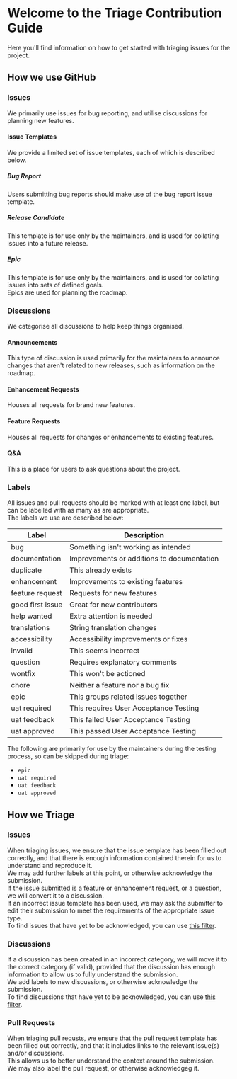 # Welcome to the Triage Contribution Guide
Here you'll find information on how to get started with triaging issues for the project.  

## How we use GitHub

### Issues
We primarily use issues for bug reporting, and utilise discussions for planning new features.  

#### Issue Templates
We provide a limited set of issue templates, each of which is described below.

##### Bug Report
Users submitting bug reports should make use of the bug report issue template.  

##### Release Candidate
This template is for use only by the maintainers, and is used for collating issues into a future release.  

##### Epic
This template is for use only by the maintainers, and is used for collating issues into sets of defined goals.  
Epics are used for planning the roadmap.  

### Discussions
We categorise all discussions to help keep things organised. 

#### Announcements
This type of discussion is used primarily for the maintainers to announce changes that aren't related to new releases, such as information on the roadmap.  

#### Enhancement Requests
Houses all requests for brand new features.  

#### Feature Requests
Houses all requests for changes or enhancements to existing features.  

#### Q&A
This is a place for users to ask questions about the project.  

### Labels
All issues and pull requests should be marked with at least one label, but can be labelled with as many as are appropriate.  
The labels we use are described below:

| **Label**        | **Description**                            |
| ---------------- | ------------------------------------------ |
| bug              | Something isn't working as intended        |
| documentation    | Improvements or additions to documentation |
| duplicate        | This already exists                        |
| enhancement      | Improvements to existing features          |
| feature request  | Requests for new features                  |
| good first issue | Great for new contributors                 | 
| help wanted      | Extra attention is needed                  |
| translations     | String translation changes                 |
| accessibility    | Accessibility improvements or fixes        |
| invalid          | This seems incorrect                       |
| question         | Requires explanatory comments              |
| wontfix          | This won't be actioned                     |
| chore            | Neither a feature nor a bug fix            |
| epic             | This groups related issues together        |
| uat required     | This requires User Acceptance Testing      | 
| uat feedback     | This failed User Acceptance Testing        |
| uat approved     | This passed User Acceptance Testing        |

The following are primarily for use by the maintainers during the testing process, so can be skipped during triage:
- `epic`
- `uat required`
- `uat feedback`
- `uat approved`

## How we Triage

### Issues
When triaging issues, we ensure that the issue template has been filled out correctly, and that there is enough information contained therein for us to understand and reproduce it.  
We may add further labels at this point, or otherwise acknowledge the submission.  
If the issue submitted is a feature or enhancement request, or a question, we will convert it to a discussion.  
If an incorrect issue template has been used, we may ask the submitter to edit their submission to meet the requirements of the appropriate issue type.  
To find issues that have yet to be acknowledged, you can use [this filter](https://github.com/amnestywebsite/cmb2-message-field/issues?q=is%3Aissue+is%3Aopen+comments%3A0+).  

### Discussions
If a discussion has been created in an incorrect category, we will move it to the correct category (if valid), provided that the discussion has enough information to allow us to fully understand the submission.  
We add labels to new discussions, or otherwise acknowledge the submission.  
To find discussions that have yet to be acknowledged, you can use [this filter](https://github.com/amnestywebsite/cmb2-message-field/discussions?discussions_q=is%3Aopen+comments%3A0).  

### Pull Requests
When triaging pull requsts, we ensure that the pull request template has been filled out correctly, and that it includes links to the relevant issue(s) and/or discussions.  
This allows us to better understand the context around the submission.  
We may also label the pull request, or otherwise acknowledgeg it.  
